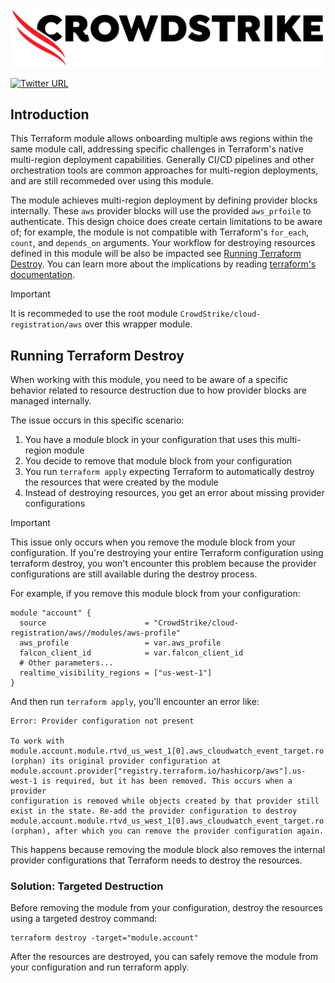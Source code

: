 ![CrowdStrike Registration with aws profile terraform module](https://raw.githubusercontent.com/CrowdStrike/falconpy/main/docs/asset/cs-logo.png)

[![Twitter URL](https://img.shields.io/twitter/url?label=Follow%20%40CrowdStrike&style=social&url=https%3A%2F%2Ftwitter.com%2FCrowdStrike)](https://twitter.com/CrowdStrike)<br/>

## Introduction

This Terraform module allows onboarding multiple aws regions within the same module call, addressing specific challenges in Terraform's native multi-region deployment capabilities. Generally CI/CD pipelines and other orchestration tools are common approaches for multi-region deployments, and are still recommeded over using this module.

The module achieves multi-region deployment by defining provider blocks internally. These `aws` provider blocks will use the provided `aws_prfoile` to authenticate. This design choice does create certain limitations to be aware of; for example, the module is not compatible with Terraform's `for_each`, `count`, and `depends_on` arguments. Your workflow for destroying resources defined in this module will be also be impacted see [Running Terraform Destroy](#Running-Terraform-Destroy). You can learn more about the implications by reading [terraform's documentation](https://developer.hashicorp.com/terraform/language/modules/develop/providers#legacy-shared-modules-with-provider-configurations).


> [!IMPORTANT]
> It is recommeded to use the root module `CrowdStrike/cloud-registration/aws` over this wrapper module.

## Running Terraform Destroy

When working with this module, you need to be aware of a specific behavior related to resource destruction due to how provider blocks are managed internally.

The issue occurs in this specific scenario:

1. You have a module block in your configuration that uses this multi-region module
2. You decide to remove that module block from your configuration
3. You run `terraform apply` expecting Terraform to automatically destroy the resources that were created by the module
4. Instead of destroying resources, you get an error about missing provider configurations

> [!IMPORTANT]
> This issue only occurs when you remove the module block from your configuration. If you're destroying your entire Terraform configuration using terraform destroy, you won't encounter this problem because the provider configurations are still available during the destroy process.

For example, if you remove this module block from your configuration:

```hcl
module "account" {
  source                      = "CrowdStrike/cloud-registration/aws//modules/aws-profile"
  aws_profile                 = var.aws_profile
  falcon_client_id            = var.falcon_client_id
  # Other parameters...
  realtime_visibility_regions = ["us-west-1"]
}
```

And then run `terraform apply`, you'll encounter an error like:

```
Error: Provider configuration not present

To work with module.account.module.rtvd_us_west_1[0].aws_cloudwatch_event_target.ro (orphan) its original provider configuration at
module.account.provider["registry.terraform.io/hashicorp/aws"].us-west-1 is required, but it has been removed. This occurs when a provider
configuration is removed while objects created by that provider still exist in the state. Re-add the provider configuration to destroy
module.account.module.rtvd_us_west_1[0].aws_cloudwatch_event_target.ro (orphan), after which you can remove the provider configuration again.
```

This happens because removing the module block also removes the internal provider configurations that Terraform needs to destroy the resources.

### Solution: Targeted Destruction
Before removing the module from your configuration, destroy the resources using a targeted destroy command:

```
terraform destroy -target="module.account"
```
After the resources are destroyed, you can safely remove the module from your configuration and run terraform apply.
